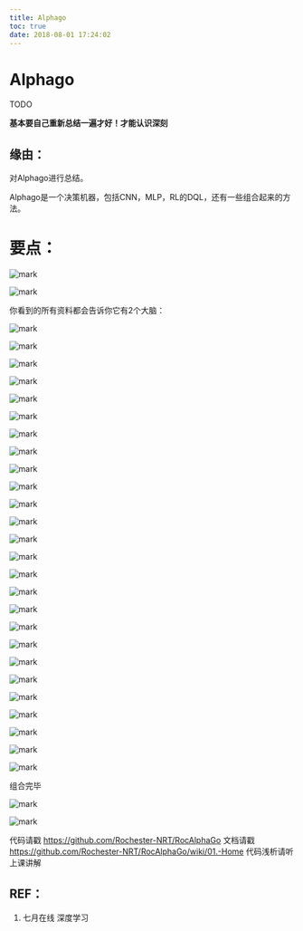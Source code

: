 ```yaml
---
title: Alphago
toc: true
date: 2018-08-01 17:24:02
---
```

# Alphago

TODO

**基本要自己重新总结一遍才好！才能认识深刻**



## 缘由：

对Alphago进行总结。

Alphago是一个决策机器，包括CNN，MLP，RL的DQL，还有一些组合起来的方法。


# 要点：

![mark](http://pacdb2bfr.bkt.clouddn.com/blog/image/180727/J4igIKIJdg.png?imageslim)

![mark](http://pacdb2bfr.bkt.clouddn.com/blog/image/180727/IEdeJLAkCC.png?imageslim)

你看到的所有资料都会告诉你它有2个大脑：


![mark](http://pacdb2bfr.bkt.clouddn.com/blog/image/180727/B7LI3iCAel.png?imageslim)



![mark](http://pacdb2bfr.bkt.clouddn.com/blog/image/180727/f0ck3b4LjA.png?imageslim)



![mark](http://pacdb2bfr.bkt.clouddn.com/blog/image/180727/Hl3K45bjAL.png?imageslim)



![mark](http://pacdb2bfr.bkt.clouddn.com/blog/image/180727/61I09F404B.png?imageslim)



![mark](http://pacdb2bfr.bkt.clouddn.com/blog/image/180727/052HdBlLhG.png?imageslim)



![mark](http://pacdb2bfr.bkt.clouddn.com/blog/image/180727/LlJ5L4ka5e.png?imageslim)



![mark](http://pacdb2bfr.bkt.clouddn.com/blog/image/180727/4JAabhK13L.png?imageslim)



![mark](http://pacdb2bfr.bkt.clouddn.com/blog/image/180727/J6Jc4bgE9k.png?imageslim)



![mark](http://pacdb2bfr.bkt.clouddn.com/blog/image/180727/Ga362Fe2fD.png?imageslim)



![mark](http://pacdb2bfr.bkt.clouddn.com/blog/image/180727/j8577mChaL.png?imageslim)



![mark](http://pacdb2bfr.bkt.clouddn.com/blog/image/180727/i5e505aa7F.png?imageslim)



![mark](http://pacdb2bfr.bkt.clouddn.com/blog/image/180727/AIclgc7IEk.png?imageslim)



![mark](http://pacdb2bfr.bkt.clouddn.com/blog/image/180727/F9aF46ia1D.png?imageslim)



![mark](http://pacdb2bfr.bkt.clouddn.com/blog/image/180727/F1BLJIkcJh.png?imageslim)



![mark](http://pacdb2bfr.bkt.clouddn.com/blog/image/180727/KkK3JJjf3B.png?imageslim)



![mark](http://pacdb2bfr.bkt.clouddn.com/blog/image/180727/JbdKJ2E3mc.png?imageslim)



![mark](http://pacdb2bfr.bkt.clouddn.com/blog/image/180727/gi5KJ8kE0f.png?imageslim)



![mark](http://pacdb2bfr.bkt.clouddn.com/blog/image/180727/afkBaIG8Hh.png?imageslim)



![mark](http://pacdb2bfr.bkt.clouddn.com/blog/image/180727/BfDKd9A50D.png?imageslim)



![mark](http://pacdb2bfr.bkt.clouddn.com/blog/image/180727/jbg9b8cm8B.png?imageslim)



![mark](http://pacdb2bfr.bkt.clouddn.com/blog/image/180727/HgFBiJamIB.png?imageslim)



![mark](http://pacdb2bfr.bkt.clouddn.com/blog/image/180727/CH0IIkLJiK.png?imageslim)



![mark](http://pacdb2bfr.bkt.clouddn.com/blog/image/180727/8mGaGdB3K1.png?imageslim)



![mark](http://pacdb2bfr.bkt.clouddn.com/blog/image/180727/iEIlLjld3A.png?imageslim)



![mark](http://pacdb2bfr.bkt.clouddn.com/blog/image/180727/Ag5KLi94bf.png?imageslim)



![mark](http://pacdb2bfr.bkt.clouddn.com/blog/image/180727/3F5c4Gk6lj.png?imageslim)

组合完毕


![mark](http://pacdb2bfr.bkt.clouddn.com/blog/image/180727/74Cahe947l.png?imageslim)



![mark](http://pacdb2bfr.bkt.clouddn.com/blog/image/180727/DgHEE4f53f.png?imageslim)

代码请戳
https://github.com/Rochester-NRT/RocAlphaGo
文档请戳
https://github.com/Rochester-NRT/RocAlphaGo/wiki/01.-Home
代码浅析请听上课讲解








## REF：

1. 七月在线 深度学习
